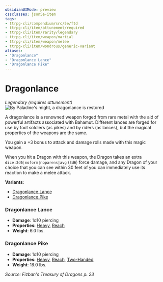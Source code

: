 ```yaml
---
obsidianUIMode: preview
cssclasses: json5e-item
tags:
- ttrpg-cli/compendium/src/5e/ftd
- ttrpg-cli/item/attunement/required
- ttrpg-cli/item/rarity/legendary
- ttrpg-cli/item/weapon/martial
- ttrpg-cli/item/weapon/melee
- ttrpg-cli/item/wondrous/generic-variant
aliases: 
- "Dragonlance"
- "Dragonlance Lance"
- "Dragonlance Pike"
---
```

# Dragonlance
*Legendary (requires attunement)*  
![By Paladine's might, a dragonlance is restored](/3-Mechanics/CLI/Compendium/items/img/dragonlance.webp#right)


A dragonlance is a renowned weapon forged from rare metal with the aid of powerful artifacts associated with Bahamut. Different lances are forged for use by foot soldiers (as pikes) and by riders (as lances), but the magical properties of the weapons are the same.

You gain a +3 bonus to attack and damage rolls made with this magic weapon.

When you hit a Dragon with this weapon, the Dragon takes an extra `dice:3d6|noform|noparens|avg` (`3d6`) force damage, and any Dragon of your choice that you can see within 30 feet of you can immediately use its reaction to make a melee attack.

**Variants**:
- [Dragonlance Lance](#Dragonlance%20Lance)
- [Dragonlance Pike](#Dragonlance%20Pike)

### Dragonlance Lance

- **Damage**: 1d10 piercing
- **Properties**: [Heavy](/3-Mechanics/CLI/Rules/item-properties.md#Heavy), [Reach](/3-Mechanics/CLI/Rules/item-properties.md#Reach)
- **Weight**: 6.0 lbs.

### Dragonlance Pike

- **Damage**: 1d10 piercing
- **Properties**: [Heavy](/3-Mechanics/CLI/Rules/item-properties.md#Heavy), [Reach](/3-Mechanics/CLI/Rules/item-properties.md#Reach), [Two-Handed](/3-Mechanics/CLI/Rules/item-properties.md#Two-Handed)
- **Weight**: 18.0 lbs.


*Source: Fizban's Treasury of Dragons p. 23*